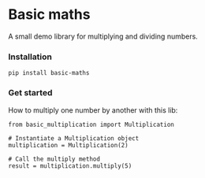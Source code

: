 # Basic maths

A small demo library for multiplying and dividing numbers.

### Installation
```
pip install basic-maths
```

### Get started
How to multiply one number by another with this lib:

```
from basic_multiplication import Multiplication

# Instantiate a Multiplication object
multiplication = Multiplication(2)

# Call the multiply method
result = multiplication.multiply(5)
```